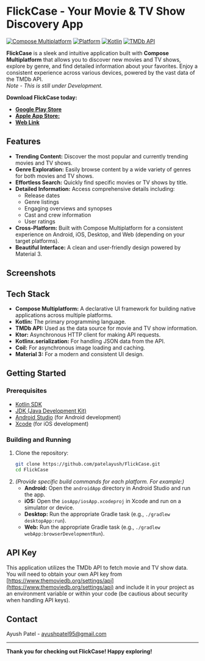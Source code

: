 # FlickCase - Your Movie & TV Show Discovery App

[![Compose Multiplatform](https://img.shields.io/badge/Compose%20Multiplatform-1.7.x-brightgreen)](https://kotlinlang.org/docs/compose-multiplatform.html)
[![Platform](https://img.shields.io/badge/platform-Android%20%7C%20iOS%20%7C%20Desktop%20%7C%20Web-lightgrey)](https://kotlinlang.org/docs/compose-multiplatform.html)
[![Kotlin](https://img.shields.io/badge/Kotlin-2.1.20-blue.svg)](https://kotlinlang.org/)
[![TMDb API](https://img.shields.io/badge/TMDb%20API-Used-yellow)](https://www.themoviedb.org/documentation/api)

**FlickCase** is a sleek and intuitive application built with **Compose Multiplatform** that allows you to discover new movies and TV shows, explore by genre, and find detailed information about your favorites. Enjoy a consistent experience across various devices, powered by the vast data of the TMDb API. 
*<br>Note - This is still under Development.*

**Download FlickCase today:**
* [**Google Play Store**](https://play.google.com/store/apps/details?id=org.appsmith.flickcase)
* [**Apple App Store:**](https://apps.apple.com/us/app/flickcase/id6745903913)
* [**Web Link**](https://patelayush.github.io/FlickCase/)

## Features

* **Trending Content:** Discover the most popular and currently trending movies and TV shows.
* **Genre Exploration:** Easily browse content by a wide variety of genres for both movies and TV shows.
* **Effortless Search:** Quickly find specific movies or TV shows by title.
* **Detailed Information:** Access comprehensive details including:
    * Release dates
    * Genre listings
    * Engaging overviews and synopses
    * Cast and crew information
    * User ratings
* **Cross-Platform:** Built with Compose Multiplatform for a consistent experience on Android, iOS, Desktop, and Web (depending on your target platforms).
* **Beautiful Interface:** A clean and user-friendly design powered by Material 3.

## Screenshots

## Tech Stack

* **Compose Multiplatform:** A declarative UI framework for building native applications across multiple platforms.
* **Kotlin:** The primary programming language.
* **TMDb API:** Used as the data source for movie and TV show information.
* **Ktor:** Asynchronous HTTP client for making API requests.
* **Kotlinx.serialization:** For handling JSON data from the API.
* **Coil:** For asynchronous image loading and caching.
* **Material 3:** For a modern and consistent UI design.

## Getting Started

### Prerequisites

* [Kotlin SDK](https://kotlinlang.org/docs/getting-started.html)
* [JDK (Java Development Kit)](https://openjdk.java.net/)
* [Android Studio](https://developer.android.com/studio/) (for Android development)
* [Xcode](https://developer.apple.com/xcode/) (for iOS development)

### Building and Running

1.  Clone the repository:
    ```bash
    git clone https://github.com/patelayush/FlickCase.git
    cd FlickCase
    ```
2.  *(Provide specific build commands for each platform. For example:)*
    * **Android:** Open the `androidApp` directory in Android Studio and run the app.
    * **iOS:** Open the `iosApp/iosApp.xcodeproj` in Xcode and run on a simulator or device.
    * **Desktop:** Run the appropriate Gradle task (e.g., `./gradlew desktopApp:run`).
    * **Web:** Run the appropriate Gradle task (e.g., `./gradlew webApp:browserDevelopmentRun`).

## API Key

This application utilizes the TMDb API to fetch movie and TV show data. You will need to obtain your own API key from [https://www.themoviedb.org/settings/api](https://www.themoviedb.org/settings/api) and include it in your project as an environment variable or within your code (be cautious about security when handling API keys).


## Contact

Ayush Patel - ayushpatel95@gmail.com

---

**Thank you for checking out FlickCase! Happy exploring!**
